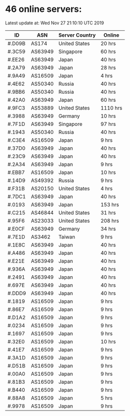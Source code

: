 # 46 online servers:

Latest update at: Wed Nov 27 21:10:10 UTC 2019

| ID | ASN | Server Country | Online |
| -- | --- | -------------- | ------ |
| #.D09B | AS174 | United States | 20 hrs |
| #.3C59 | AS63949 | Singapore | 60 hrs |
| #.EE26 | AS63949 | Japan | 40 hrs |
| #.2A79 | AS63949 | Japan | 28 hrs |
| #.9A49 | AS16509 | Japan | 4 hrs |
| #.4E62 | AS50340 | Russia | 40 hrs |
| #.9BB6 | AS50340 | Russia | 40 hrs |
| #.42A0 | AS63949 | Japan | 60 hrs |
| #.9FC3 | AS53889 | United States | 1110 hrs |
| #.3988 | AS63949 | Germany | 10 hrs |
| #.7F1D | AS63949 | Singapore | 97 hrs |
| #.1943 | AS50340 | Russia | 40 hrs |
| #.C3E4 | AS16509 | Japan | 9 hrs |
| #.37D0 | AS63949 | Japan | 40 hrs |
| #.23C9 | AS63949 | Japan | 40 hrs |
| #.2A34 | AS63949 | Japan | 9 hrs |
| #.EBB7 | AS16509 | Japan | 10 hrs |
| #.14D9 | AS49392 | Russia | 9 hrs |
| #.F31B | AS20150 | United States | 4 hrs |
| #.7DC1 | AS63949 | Japan | 40 hrs |
| #.0193 | AS63949 | Japan | 153 hrs |
| #.C215 | AS46844 | United States | 31 hrs |
| #.95F6 | AS23033 | United States | 208 hrs |
| #.E0CF | AS63949 | Germany | 34 hrs |
| #.7E1D | AS3462 | Taiwan | 9 hrs |
| #.1E8C | AS63949 | Japan | 40 hrs |
| #.A486 | AS63949 | Japan | 40 hrs |
| #.E21E | AS63949 | Japan | 40 hrs |
| #.936A | AS63949 | Japan | 40 hrs |
| #.2491 | AS63949 | Japan | 40 hrs |
| #.697E | AS63949 | Japan | 40 hrs |
| #.DDD9 | AS63949 | Japan | 40 hrs |
| #.1819 | AS16509 | Japan | 9 hrs |
| #.86E7 | AS16509 | Japan | 9 hrs |
| #.D1A2 | AS16509 | Japan | 9 hrs |
| #.0234 | AS16509 | Japan | 9 hrs |
| #.1697 | AS16509 | Japan | 9 hrs |
| #.32E0 | AS16509 | Japan | 10 hrs |
| #.41E7 | AS16509 | Japan | 9 hrs |
| #.3A1D | AS16509 | Japan | 9 hrs |
| #.D51B | AS16509 | Japan | 9 hrs |
| #.00A0 | AS16509 | Japan | 9 hrs |
| #.81B3 | AS16509 | Japan | 9 hrs |
| #.B440 | AS16509 | Japan | 9 hrs |
| #.88A8 | AS16509 | Japan | 5 hrs |
| #.9978 | AS16509 | Japan | 9 hrs |

